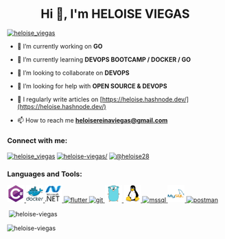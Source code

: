 <h1 align="center">Hi 👋, I'm HELOISE VIEGAS</h1>
<p align="left"> <a href="https://twitter.com/heloise_viegas" target="blank"><img src="https://img.shields.io/twitter/follow/heloise_viegas?logo=twitter&style=for-the-badge" alt="heloise_viegas" /></a> </p>

- 🔭 I’m currently working on **GO**

- 🌱 I’m currently learning **DEVOPS BOOTCAMP / DOCKER / GO**

- 👯 I’m looking to collaborate on **DEVOPS**

- 🤝 I’m looking for help with **OPEN SOURCE & DEVOPS**

- 📝 I regularly write articles on [https://heloise.hashnode.dev/](https://heloise.hashnode.dev/)

- 📫 How to reach me **heloisereinaviegas@gmail.com**

<h3 align="left">Connect with me:</h3>
<p align="left">
<a href="https://twitter.com/heloise_viegas" target="blank"><img align="center" src="https://raw.githubusercontent.com/rahuldkjain/github-profile-readme-generator/master/src/images/icons/Social/twitter.svg" alt="heloise_viegas" height="30" width="40" /></a>
<a href="https://linkedin.com/in/heloise-viegas/" target="blank"><img align="center" src="https://raw.githubusercontent.com/rahuldkjain/github-profile-readme-generator/master/src/images/icons/Social/linked-in-alt.svg" alt="heloise-viegas/" height="30" width="40" /></a>
<a href="https://hashnode.com/@heloise28" target="blank"><img align="center" src="https://raw.githubusercontent.com/rahuldkjain/github-profile-readme-generator/master/src/images/icons/Social/hashnode.svg" alt="@heloise28" height="30" width="40" /></a>
</p>

<h3 align="left">Languages and Tools:</h3>
<p align="left"> <a href="https://www.w3schools.com/cs/" target="_blank" rel="noreferrer"> <img src="https://raw.githubusercontent.com/devicons/devicon/master/icons/csharp/csharp-original.svg" alt="csharp" width="40" height="40"/> </a> <a href="https://www.docker.com/" target="_blank" rel="noreferrer"> <img src="https://raw.githubusercontent.com/devicons/devicon/master/icons/docker/docker-original-wordmark.svg" alt="docker" width="40" height="40"/> </a> <a href="https://dotnet.microsoft.com/" target="_blank" rel="noreferrer"> <img src="https://raw.githubusercontent.com/devicons/devicon/master/icons/dot-net/dot-net-original-wordmark.svg" alt="dotnet" width="40" height="40"/> </a> <a href="https://flutter.dev" target="_blank" rel="noreferrer"> <img src="https://www.vectorlogo.zone/logos/flutterio/flutterio-icon.svg" alt="flutter" width="40" height="40"/> </a> <a href="https://git-scm.com/" target="_blank" rel="noreferrer"> <img src="https://www.vectorlogo.zone/logos/git-scm/git-scm-icon.svg" alt="git" width="40" height="40"/> </a> <a href="https://golang.org" target="_blank" rel="noreferrer"> <img src="https://raw.githubusercontent.com/devicons/devicon/master/icons/go/go-original.svg" alt="go" width="40" height="40"/> </a> <a href="https://www.linux.org/" target="_blank" rel="noreferrer"> <img src="https://raw.githubusercontent.com/devicons/devicon/master/icons/linux/linux-original.svg" alt="linux" width="40" height="40"/> </a> <a href="https://www.microsoft.com/en-us/sql-server" target="_blank" rel="noreferrer"> <img src="https://www.svgrepo.com/show/303229/microsoft-sql-server-logo.svg" alt="mssql" width="40" height="40"/> </a> <a href="https://www.mysql.com/" target="_blank" rel="noreferrer"> <img src="https://raw.githubusercontent.com/devicons/devicon/master/icons/mysql/mysql-original-wordmark.svg" alt="mysql" width="40" height="40"/> </a> <a href="https://postman.com" target="_blank" rel="noreferrer"> <img src="https://www.vectorlogo.zone/logos/getpostman/getpostman-icon.svg" alt="postman" width="40" height="40"/> </a> </p>

<p>&nbsp;<img align="center" src="https://github-readme-stats.vercel.app/api?username=heloise-viegas&show_icons=true&locale=en" alt="heloise-viegas" /></p>

<p><img align="center" src="https://github-readme-streak-stats.herokuapp.com/?user=heloise-viegas&" alt="heloise-viegas" /></p>
